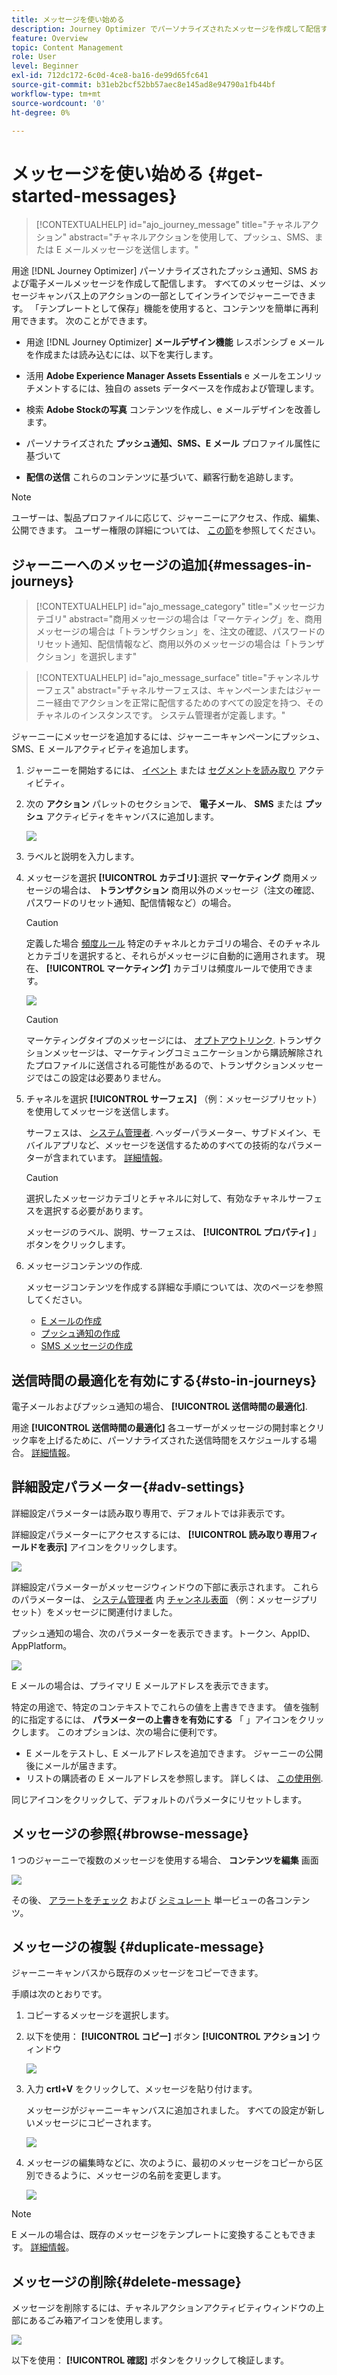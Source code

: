 ```yaml
---
title: メッセージを使い始める
description: Journey Optimizer でパーソナライズされたメッセージを作成して配信する方法について説明します
feature: Overview
topic: Content Management
role: User
level: Beginner
exl-id: 712dc172-6c0d-4ce8-ba16-de99d65fc641
source-git-commit: b31eb2bcf52bb57aec8e145ad8e94790a1fb44bf
workflow-type: tm+mt
source-wordcount: '0'
ht-degree: 0%

---
```


# メッセージを使い始める {#get-started-messages}

>[!CONTEXTUALHELP]
>id="ajo_journey_message"
>title="チャネルアクション"
>abstract="チャネルアクションを使用して、プッシュ、SMS、または E メールメッセージを送信します。"

用途 [!DNL Journey Optimizer] パーソナライズされたプッシュ通知、SMS および電子メールメッセージを作成して配信します。 すべてのメッセージは、メッセージキャンバス上のアクションの一部としてインラインでジャーニーできます。  「テンプレートとして保存」機能を使用すると、コンテンツを簡単に再利用できます。 次のことができます。

* 用途 [!DNL Journey Optimizer] **メールデザイン機能** レスポンシブ e メールを作成または読み込むには、以下を実行します。

* 活用 **Adobe Experience Manager Assets Essentials** e メールをエンリッチメントするには、独自の assets データベースを作成および管理します。

* 検索 **Adobe Stockの写真** コンテンツを作成し、e メールデザインを改善します。

* パーソナライズされた **プッシュ通知、SMS、E メール** プロファイル属性に基づいて

* **配信の送信** これらのコンテンツに基づいて、顧客行動を追跡します。

>[!NOTE]
>
>ユーザーは、製品プロファイルに応じて、ジャーニーにアクセス、作成、編集、公開できます。 ユーザー権限の詳細については、 [この節](../administration/permissions.md)を参照してください。


## ジャーニーへのメッセージの追加{#messages-in-journeys}

>[!CONTEXTUALHELP]
>id="ajo_message_category"
>title="メッセージカテゴリ"
>abstract="商用メッセージの場合は「マーケティング」を、商用メッセージの場合は「トランザクション」を、注文の確認、パスワードのリセット通知、配信情報など、商用以外のメッセージの場合は「トランザクション」を選択します"

>[!CONTEXTUALHELP]
>id="ajo_message_surface"
>title="チャンネルサーフェス"
>abstract="チャネルサーフェスは、キャンペーンまたはジャーニー経由でアクションを正常に配信するためのすべての設定を持つ、そのチャネルのインスタンスです。 システム管理者が定義します。"

ジャーニーにメッセージを追加するには、ジャーニーキャンペーンにプッシュ、SMS、E メールアクティビティを追加します。

1. ジャーニーを開始するには、 [イベント](../building-journeys/general-events.md) または [セグメントを読み取り](../building-journeys/read-segment.md) アクティビティ。

1. 次の **アクション** パレットのセクションで、 **電子メール**、 **SMS** または **プッシュ** アクティビティをキャンバスに追加します。

   ![](assets/add-a-message.png)

1. ラベルと説明を入力します。

1. メッセージを選択 **[!UICONTROL カテゴリ]**:選択 **マーケティング** 商用メッセージの場合は、 **トランザクション** 商用以外のメッセージ（注文の確認、パスワードのリセット通知、配信情報など）の場合。

   >[!CAUTION]
   >
   >定義した場合 [頻度ルール](../configuration/frequency-rules.md) 特定のチャネルとカテゴリの場合、そのチャネルとカテゴリを選択すると、それらがメッセージに自動的に適用されます。 現在、 **[!UICONTROL マーケティング]** カテゴリは頻度ルールで使用できます。

   ![](assets/inline-message-category.png)

   >[!CAUTION]
   >
   >マーケティングタイプのメッセージには、 [オプトアウトリンク](../messages/consent.md#opt-out-management). トランザクションメッセージは、マーケティングコミュニケーションから購読解除されたプロファイルに送信される可能性があるので、トランザクションメッセージではこの設定は必要ありません。

1. チャネルを選択 **[!UICONTROL サーフェス]** （例：メッセージプリセット）を使用してメッセージを送信します。

   サーフェスは、 [システム管理者](../start/path/administrator.md). ヘッダーパラメーター、サブドメイン、モバイルアプリなど、メッセージを送信するためのすべての技術的なパラメーターが含まれています。 [詳細情報](../configuration/channel-surfaces.md)。

   >[!CAUTION]
   >
   >選択したメッセージカテゴリとチャネルに対して、有効なチャネルサーフェスを選択する必要があります。

   メッセージのラベル、説明、サーフェスは、 **[!UICONTROL プロパティ]** 」ボタンをクリックします。

1. メッセージコンテンツの作成.

   メッセージコンテンツを作成する詳細な手順については、次のページを参照してください。

   * [E メールの作成](create-email.md)
   * [プッシュ通知の作成](create-push.md)
   * [SMS メッセージの作成](create-sms.md)

## 送信時間の最適化を有効にする{#sto-in-journeys}

電子メールおよびプッシュ通知の場合、 **[!UICONTROL 送信時間の最適化]**.

用途 **[!UICONTROL 送信時間の最適化]** 各ユーザーがメッセージの開封率とクリック率を上げるために、パーソナライズされた送信時間をスケジュールする場合。 [詳細情報](../messages/send-time-optimization.md)。


## 詳細設定パラメーター{#adv-settings}

詳細設定パラメーターは読み取り専用で、デフォルトでは非表示です。

詳細設定パラメーターにアクセスするには、 **[!UICONTROL 読み取り専用フィールドを表示]** アイコンをクリックします。

![](assets/show-read-only.png)

詳細設定パラメーターがメッセージウィンドウの下部に表示されます。 これらのパラメーターは、 [システム管理者](../start/path/administrator.md) 内 [チャンネル表面](../configuration/channel-surfaces.md) （例：メッセージプリセット）をメッセージに関連付けました。

プッシュ通知の場合、次のパラメーターを表示できます。トークン、AppID、AppPlatform。

![](assets/push-adv-parameters.png)

E メールの場合は、プライマリ E メールアドレスを表示できます。

特定の用途で、特定のコンテキストでこれらの値を上書きできます。 値を強制的に指定するには、 **パラメーターの上書きを有効にする** 「 」アイコンをクリックします。 このオプションは、次の場合に便利です。

* E メールをテストし、E メールアドレスを追加できます。 ジャーニーの公開後にメールが届きます。
* リストの購読者の E メールアドレスを参照します。 詳しくは、 [この使用例](../building-journeys/message-to-subscribers-uc.md).

同じアイコンをクリックして、デフォルトのパラメータにリセットします。


## メッセージの参照{#browse-message}

1 つのジャーニーで複数のメッセージを使用する場合、 **コンテンツを編集** 画面

![](assets/inline-messages-multi-content.png)

その後、 [アラートをチェック](alerts.md) および [シミュレート](../design/preview.md) 単一ビューの各コンテンツ。

## メッセージの複製 {#duplicate-message}

ジャーニーキャンバスから既存のメッセージをコピーできます。

手順は次のとおりです。

1. コピーするメッセージを選択します。

1. 以下を使用： **[!UICONTROL コピー]** ボタン **[!UICONTROL アクション]** ウィンドウ

   ![](assets/message-duplicate.png)

1. 入力 **crtl+V** をクリックして、メッセージを貼り付けます。

   メッセージがジャーニーキャンバスに追加されました。 すべての設定が新しいメッセージにコピーされます。

   ![](assets/message-duplicated.png)

1. メッセージの編集時などに、次のように、最初のメッセージをコピーから区別できるように、メッセージの名前を変更します。

   ![](assets/multi-message.png)


>[!NOTE]
>
>E メールの場合は、既存のメッセージをテンプレートに変換することもできます。 [詳細情報](../design/email-templates.md)。

## メッセージの削除{#delete-message}

メッセージを削除するには、チャネルアクションアクティビティウィンドウの上部にあるごみ箱アイコンを使用します。

![](assets/delete-message.png)

以下を使用： **[!UICONTROL 確認]** ボタンをクリックして検証します。
